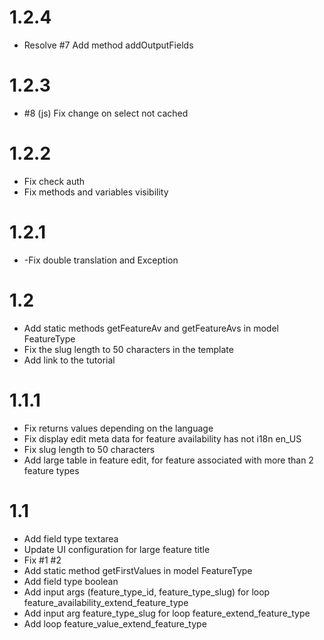 # 1.2.4

- Resolve #7 Add method addOutputFields

# 1.2.3

- #8 (js) Fix change on select not cached

# 1.2.2

- Fix check auth
- Fix methods and variables visibility

# 1.2.1

- -Fix double translation and Exception

# 1.2

- Add static methods getFeatureAv and getFeatureAvs in model FeatureType
- Fix the slug length to 50 characters in the template
- Add link to the tutorial

# 1.1.1

- Fix returns values depending on the language
- Fix display edit meta data for feature availability has not i18n en_US
- Fix slug length to 50 characters
- Add large table in feature edit, for feature associated with more than 2 feature types

# 1.1

- Add field type textarea
- Update UI configuration for large feature title
- Fix #1 #2
- Add static method getFirstValues in model FeatureType
- Add field type boolean
- Add input args (feature_type_id, feature_type_slug) for loop feature_availability_extend_feature_type
- Add input arg feature_type_slug for loop feature_extend_feature_type
- Add loop feature_value_extend_feature_type